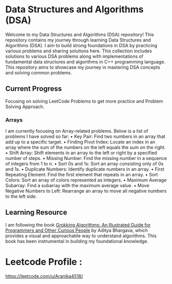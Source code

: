 # Data Structures and Algorithms (DSA)

Welcome to my Data Structures and Algorithms (DSA) repository! This repository contains my journey through learning Data Structures and Algorithms (DSA). I aim to build strong foundations in DSA by practicing various problems and sharing solutions here. This collection includes solutions to various DSA problems along with implementations of fundamental data structures and algorithms in C++ programming language. This repository aims to showcase my journey in mastering DSA concepts and solving common problems.

## Current Progress
Focusing on solving LeetCode Problems to get more practice and Problem Solving Approach.
### Arrays
I am currently focusing on Array-related problems. Below is a list of problems I have solved so far:
    •   Key Pair: Find two numbers in an array that add up to a specific target.
	•	Finding Pivot Index: Locate an index in an array where the sum of the numbers on the left equals the sum on the right.
	•	Shift Array: Shift elements in an array to the left or right by a specified number of steps.
	•	Missing Number: Find the missing number in a sequence of integers from 1 to n.
	•	Sort 0s and 1s: Sort an array consisting only of 0s and 1s.
	•	Duplicate Numbers: Identify duplicate numbers in an array.
	•	First Repeating Element: Find the first element that repeats in an array.
	•	Sort Colors: Sort an array of colors represented as integers.
	•	Maximum Average Subarray: Find a subarray with the maximum average value.
	•	Move Negative Numbers to Left: Rearrange an array to move all negative numbers to the left side. 

## Learning Resource

I am following the book [Grokking Algorithms: An Illustrated Guide for Programmers and Other Curious People](https://www.manning.com/books/grokking-algorithms) by Aditya Bhargava, which provides a visual and approachable way to understand algorithms. This book has been instrumental in building my foundational knowledge.


# Leetcode Profile : 
https://leetcode.com/u/Aranika4518/